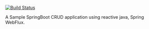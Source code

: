 [![Build Status](https://travis-ci.org/mukutbhattacharjee/reactive-java.svg?branch=main)](https://travis-ci.org/mukutbhattacharjee/reactive-java)

A Sample SpringBoot CRUD application using reactive java, Spring WebFlux.